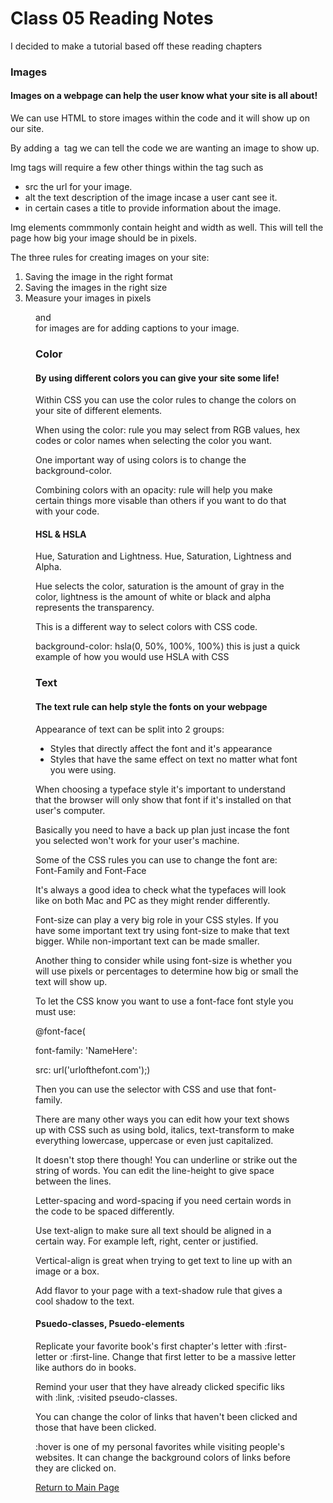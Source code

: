 # Class 05 Reading Notes

I decided to make a tutorial based off these reading chapters

### Images

#### Images on a webpage can help the user know what your site is all about!

We can use HTML to store images within the code and it will show up on our site.

By adding a <img> tag we can tell the code we are wanting an image to show up.

Img tags will require a few other things within the tag such as
- src the url for your image.
- alt the text description of the image incase a user cant see it.
- in certain cases a title to provide information about the image.

Img elements commmonly contain height and width as well. This will tell the page how big your image should be in pixels.

The three rules for creating images on your site:
1. Saving the image in the right format
2. Saving the images in the right size
3. Measure your images in pixels

<figure> and <figcaption> for images are for adding captions to your image.

### Color

#### By using different colors you can give your site some life!

Within CSS you can use the color rules to change the colors on your site of different elements.

When using the color: rule you may select from RGB values, hex codes or color names when selecting the color you want.

One important way of using colors is to change the background-color.

Combining colors with an opacity: rule will help you make certain things more visable than others if you want to do that with your code.

#### HSL & HSLA

Hue, Saturation and Lightness. Hue, Saturation, Lightness and Alpha.

Hue selects the color, saturation is the amount of gray in the color, lightness is the amount of white or black  and alpha represents the transparency. 

This is a different way to select colors with CSS code.

background-color: hsla(0, 50%, 100%, 100%) this is just a quick example of how you would use HSLA with CSS

### Text

#### The text rule can help style the fonts on your webpage 

Appearance of text can be split into 2 groups:
- Styles that directly affect the font and it's appearance
- Styles that have the same effect on text no matter what font you were using.

When choosing a typeface style it's important to understand that the browser will only show that font if it's installed on that user's computer.

Basically you need to have a back up plan just incase the font you selected won't work for your user's machine.

Some of the CSS rules you can use to change the font are: Font-Family and Font-Face

It's always a good idea to check what the typefaces will look like on both Mac and PC as they might render differently.

Font-size can play a very big role in your CSS styles. If you have some important text try using font-size to make that text bigger. While non-important text can be made smaller.

Another thing to consider while using font-size is whether you will use pixels or percentages to determine how big or small the text will show up.

To let the CSS know you want to use a font-face font style you must use:

@font-face( 

font-family: 'NameHere':

src: url('urlofthefont.com');)

Then you can use the selector with CSS and use that font-family.

There are many other ways you can edit how your text shows up with CSS such as using bold, italics, text-transform to make everything lowercase, uppercase or even just capitalized.

It doesn't stop there though! You can underline or strike out the string of words. You can edit the line-height to give space between the lines. 

Letter-spacing and word-spacing if you need certain words in the code to be spaced differently.

Use text-align to make sure all text should be aligned in a certain way. For example left, right, center or justified. 

Vertical-align is great when trying to get text to line up with an image or a box.

Add flavor to your page with a text-shadow rule that gives a cool shadow to the text.

#### Psuedo-classes, Psuedo-elements

Replicate your favorite book's first chapter's letter with :first-letter or :first-line. Change that first letter to be a massive letter like authors do in books.

Remind your user that they have already clicked specific liks with :link, :visited pseudo-classes.

You can change the color of links that haven't been clicked and those that have been clicked.

:hover is one of my personal favorites while visiting people's websites. It can change the background colors of links before they are clicked on.

[Return to Main Page](https://pydrummer.github.io/pydrummer.github.io-reading-notes-/)
